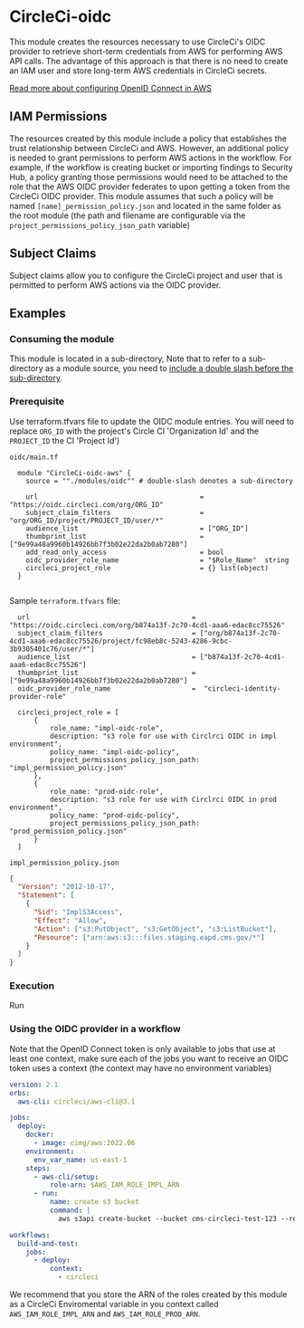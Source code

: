 # CircleCi-oidc

This module creates the resources necessary to use CircleCi's OIDC provider to
retrieve short-term credentials from AWS for performing AWS API calls. The
advantage of this approach is that there is no need to create an IAM user and
store long-term AWS credentials in CircleCi secrets.

[Read more about configuring OpenID Connect in AWS](https://circleci.com/docs/openid-connect-tokens/)

## IAM Permissions

The resources created by this module include a policy that establishes the trust
relationship between CircleCi and AWS. However, an additional policy is needed
to grant permissions to perform AWS actions in the workflow. For example, if the
workflow is creating bucket or importing findings to Security Hub, a policy
granting those permissions would need to be attached to the role that the AWS
OIDC provider federates to upon getting a token from the CircleCi OIDC provider.
This module assumes that such a policy will be named
`[name]_permission_policy.json` and located in the same folder as the root
module (the path and filename are configurable via the
`project_permissions_policy_json_path` variable)

## Subject Claims

Subject claims allow you to configure the CircleCi project and user that is
permitted to perform AWS actions via the OIDC provider.

## Examples

### Consuming the module

This module is located in a sub-directory, Note that to refer to a sub-directory
as a module source, you need to
[include a double slash before the sub-directory](https://developer.hashicorp.com/terraform/language/modules/sources#modules-in-package-sub-directories).

### Prerequisite

Use terraform.tfvars file to update the OIDC module entries. You will need to
replace `ORG_ID` with the project's Circle CI 'Organization Id' and the
`PROJECT_ID` the CI 'Project Id')

`oidc/main.tf`

```hcl
  module "CircleCi-oidc-aws" {
    source = ""./modules/oidc"" # double-slash denotes a sub-directory

    url                                        = "https://oidc.circleci.com/org/ORG_ID"
    subject_claim_filters                      = "org/ORG_ID/project/PROJECT_ID/user/*"
    audience_list                              = ["ORG_ID"]
    thumbprint_list                            = ["9e99a48a9960b14926bb7f3b02e22da2b0ab7280"]
    add_read_only_access                       = bool
    oidc_provider_role_name                    = "$Role_Name"  string
    circleci_project_role                      = {} list(object)
  }


```

Sample `terraform.tfvars` file:

```
  url                                        = "https://oidc.circleci.com/org/b874a13f-2c70-4cd1-aaa6-edac8cc75526"
  subject_claim_filters                      = ["org/b874a13f-2c70-4cd1-aaa6-edac8cc75526/project/fc98eb8c-5243-4286-9cbc-3b9305401c76/user/*"]
  audience_list                              = ["b874a13f-2c70-4cd1-aaa6-edac8cc75526"]
  thumbprint_list                            = ["9e99a48a9960b14926bb7f3b02e22da2b0ab7280"]
  oidc_provider_role_name                    =  "circleci-identity-provider-role"

  circleci_project_role = [
      {
          role_name: "impl-oidc-role",
          description: "s3 role for use with Circlrci OIDC in impl environment",
          policy_name: "impl-oidc-policy",
          project_permissions_policy_json_path: "impl_permission_policy.json"
      },
      {
          role_name: "prod-oidc-role",
          description: "s3 role for use with Circlrci OIDC in prod environment",
          policy_name: "prod-oidc-policy",
          project_permissions_policy_json_path: "prod_permission_policy.json"
      }
  ]
```

`impl_permission_policy.json`

```json
{
  "Version": "2012-10-17",
  "Statement": [
    {
      "Sid": "ImplS3Access",
      "Effect": "Allow",
      "Action": ["s3:PutObject", "s3:GetObject", "s3:ListBucket"],
      "Resource": ["arn:aws:s3:::files.staging.eapd.cms.gov/*"]
    }
  ]
}
```

### Execution

Run

### Using the OIDC provider in a workflow

Note that the OpenID Connect token is only available to jobs that use at least
one context, make sure each of the jobs you want to receive an OIDC token uses a
context (the context may have no environment variables)

```yml
version: 2.1
orbs:
  aws-cli: circleci/aws-cli@3.1

jobs:
  deploy:
    docker:
      - image: cimg/aws:2022.06
    environment:
      env_var_name: us-east-1
    steps:
      - aws-cli/setup:
          role-arn: $AWS_IAM_ROLE_IMPL_ARN
      - run:
          name: create s3 bucket
          command: |
            aws s3api create-bucket --bucket cms-circleci-test-123 --region us-east-1

workflows:
  build-and-test:
    jobs:
      - deploy:
          context:
            - circleci
```

We recommend that you store the ARN of the roles created by this module as a
CircleCi Enviromental variable in you context called `AWS_IAM_ROLE_IMPL_ARN` and
`AWS_IAM_ROLE_PROD_ARN`.

